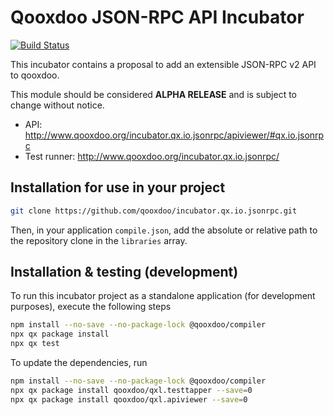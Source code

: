 # Qooxdoo JSON-RPC API Incubator

[![Build Status](https://travis-ci.com/qooxdoo/incubator.qx.io.jsonrpc.svg?branch=master)](https://travis-ci.com/qooxdoo/incubator.qx.io.jsonrpc)

This incubator contains a proposal to add an extensible JSON-RPC v2 API 
to qooxdoo.

This module should be considered **ALPHA RELEASE** and is subject to change without notice.

- API: http://www.qooxdoo.org/incubator.qx.io.jsonrpc/apiviewer/#qx.io.jsonrpc
- Test runner: http://www.qooxdoo.org/incubator.qx.io.jsonrpc/

## Installation for use in your project

```bash
git clone https://github.com/qooxdoo/incubator.qx.io.jsonrpc.git
```

Then, in your application `compile.json`, add the absolute or
relative path to the repository clone in the `libraries` array.

## Installation & testing (development)

To run this incubator project as a standalone application (for development purposes),
execute the following steps

```bash
npm install --no-save --no-package-lock @qooxdoo/compiler
npx qx package install
npx qx test
```

To update the dependencies, run

```bash
npm install --no-save --no-package-lock @qooxdoo/compiler
npx qx package install qooxdoo/qxl.testtapper --save=0
npx qx package install qooxdoo/qxl.apiviewer --save=0
```


